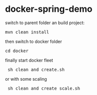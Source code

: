 # docker-spring-demo

switch to parent folder an build project:

<pre>mvn clean install</pre>

then switch to docker folder 

<pre>cd docker</pre>

finally start docker fleet

<pre> sh clean_and_create.sh</pre>

or with some scaling

<pre> sh clean_and_create_scale.sh</pre>
